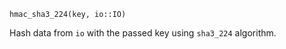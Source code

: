 ```
hmac_sha3_224(key, io::IO)
```

Hash data from `io` with the passed key using `sha3_224` algorithm.
